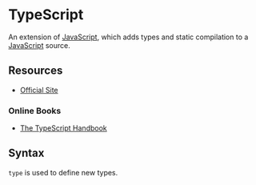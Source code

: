 TypeScript
==========

An extension of [JavaScript], which adds types and static compilation to a
[JavaScript] source.

Resources
---------

 - [Official Site](https://www.typescriptlang.org/)

### Online Books ###

 - [The TypeScript Handbook](https://www.typescriptlang.org/docs/handbook/)


[JavaScript]:	https://en.wikipedia.org/wiki/JavaScript

Syntax
------

`type` is used to define new types.
